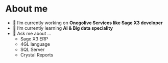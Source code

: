 # About me


<!--**sherloz/sherloz** is a ✨ _special_ ✨ repository because its `README.md` (this file) appears on your GitHub profile.

Here are some ideas to get you started: -->

- 🔭 I’m currently working on **Onegolive Services like Sage X3 developer**
- 🌱 I’m currently learning **AI & Big data speciality**
- 💬 Ask me about ...
  + Sage X3 ERP
  + 4GL language
  + SQL Server
  + Crystal Reports


